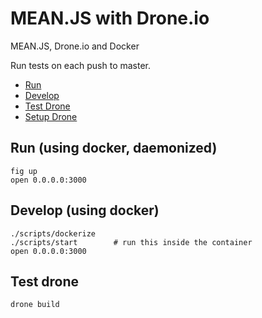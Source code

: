 # MEAN.JS with Drone.io

MEAN.JS, Drone.io and Docker

Run tests on each push to master.

* [Run](#run)
* [Develop](#develop)
* [Test Drone](#test-drone)
* [Setup Drone](#setup-drone)

## Run (using docker, daemonized)

    fig up
    open 0.0.0.0:3000

## Develop (using docker)

    ./scripts/dockerize
    ./scripts/start        # run this inside the container
    open 0.0.0.0:3000

## Test drone

    drone build

